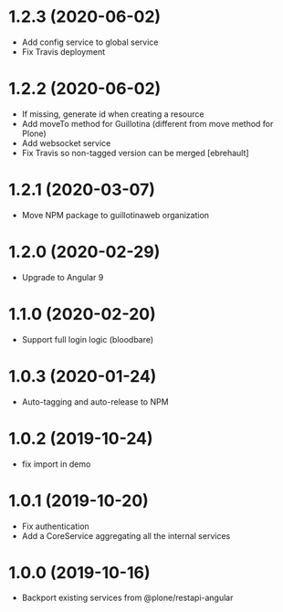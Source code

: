 # 1.2.3 (2020-06-02)

- Add config service to global service
- Fix Travis deployment

# 1.2.2 (2020-06-02)

- If missing, generate id when creating a resource
- Add moveTo method for Guillotina (different from move method for Plone)
- Add websocket service
- Fix Travis so non-tagged version can be merged [ebrehault]

# 1.2.1 (2020-03-07)

- Move NPM package to guillotinaweb organization

# 1.2.0 (2020-02-29)

- Upgrade to Angular 9

# 1.1.0 (2020-02-20)

- Support full login logic (bloodbare)

# 1.0.3 (2020-01-24)

- Auto-tagging and auto-release to NPM

# 1.0.2 (2019-10-24)

- fix import in demo

# 1.0.1 (2019-10-20)

- Fix authentication
- Add a CoreService aggregating all the internal services

# 1.0.0 (2019-10-16)

- Backport existing services from @plone/restapi-angular
